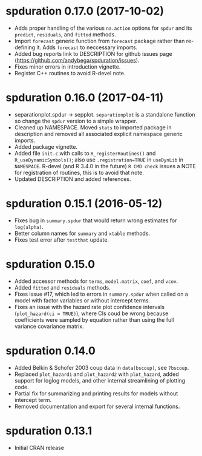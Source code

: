 # spduration 0.17.0 (2017-10-02)

* Adds proper handling of the various `na.action` options for `spdur` and its `predict`, `residuals`, and `fitted` methods. 
* Import `forecast` generic function from `forecast` package rather than re-defining it. Adds `forecast` to neccessary imports. 
* Added bug reports link to DESCRIPTION for github issues page (https://github.com/andybega/spduration/issues). 
* Fixes minor errors in introduction vignette. 
* Register C++ routines to avoid R-devel note.

# spduration 0.16.0 (2017-04-11)

* separationplot.spdur -> sepplot. `separationplot` is a standalone function so change the `spdur` version to a simple wrapper. 
* Cleaned up NAMESPACE. Moved `stats` to imported package in description and removed all associated explicit namespace generic imports. 
* Added package vignette.
* Added file `init.c` with calls to `R_registerRoutines()` and `R_useDynamicSymbols()`; also use `.registration=TRUE` in `useDynLib` in `NAMESPACE`. R-devel (and R 3.4.0 in the future) `R CMD check` issues a NOTE for registration of routines, this is to avoid that note.  
* Updated DESCRIPTION and added references.

# spduration 0.15.1 (2016-05-12)

* Fixes bug in `summary.spdur` that would return wrong estimates for `log(alpha)`.
* Better column names for `summary` and `xtable` methods.
* Fixes test error after `testthat` update.

# spduration 0.15.0

* Added accessor methods for `terms`, `model.matrix`, `coef`, and `vcov`. 
* Added `fitted` and `residuals` methods.
* Fixes issue #17, which led to errors in `summary.spdur` when called on a model 
with factor variables or without intercept terms. 
* Fixes an issue with the hazard rate plot confidence intervals (`plot_hazard(ci = TRUE)`), where CIs coud be wrong because coefficients were sampled by equation rather than using the full variance covariance matrix.

# spduration 0.14.0

* Added Belkin & Schofer 2003 coup data in `data(bscoup)`, see `?bscoup`. 
* Replaced `plot_hazard1` and `plot_hazard2` with `plot_hazard`, added support for loglog models, and other internal streamlining of plotting code. 
* Partial fix for summarizing and printing results for models without intercept term.
* Removed documentation and export for several internal functions.

# spduration 0.13.1

* Initial CRAN release
